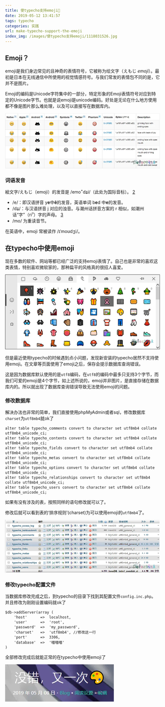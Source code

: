 ```yaml
---
title: 使typecho支持emoji🎈
date: 2019-05-12 13:41:57
tags: typecho
categories: 实践
url: make-typecho-support-the-emoji
index_img: /images/使typecho支持emoji/1118031526.jpg
---
```


## Emoji？

emoji是我们身边常见的且神奇的表情符号，它被称为绘文字（えもじ *emoji*）。最初是日本在无线通信中所使用的视觉情感符号。与我们常发的表情包不同的是，它并不是图片。

Emoji的编码是Unicode字符集中的一部分，特定形象的Emoji表情符号对应到特定的Unicode字节。也就是说emoji是unicode编码。好处是无论在什么地方使用都不像是图片那么难处理，以及可以直接写在数据库内。

![emoji_unicode.webp][1]

### 词语发音

絵文字/えもじ（emoji）的发音是 /emoꜜdʑi/（此处为国际音标）。 [2] 

- /e/：即汉语拼音 y**e**中**ê**的发音，英语单词 b**e**d 中**e**的发音。
- /dʑ/：与汉语拼音 j 对应的浊音。与潮州话拼音方案的 r 相似，如潮州话“字”（ri⁷）字的声母。 [3] 
- /mo/ 为重读音节。

在英语中，emoji 常被读作 /ɪˈmoʊdʒi/。 

## 在typecho中使用emoji

现在多数的软件、网站等都已经广泛的支持emoji表情了。自己也是非常的喜欢这类表情，特别喜欢微软家的，那种扁平的风格真的很招人喜爱。

![1557663679707.webp][2]

但是最近使用typecho的时候遇到点小问题，发现新安装的typecho居然不支持使用emoji。在文章等页面使用了emoji之后，保存会提示数据库查询错误。

这是因为数据库默认使用的是`utf8`编码，在`utf8`的编码中最多只支持3个字节，而我们可爱的emoji是4个字节，如上述所说的，emoji并非图片，是直接存储在数据库内的。所以就出现了数据库查询错误导致无法使用emoji的问题。

### 修改数据库

解决办法也非常的简单，我们直接使用phpMyAdmin或者sql，修改数据库`charset`为`utf8mb4`就ok了

```
alter table typecho_comments convert to character set utf8mb4 collate utf8mb4_unicode_ci;
alter table typecho_contents convert to character set utf8mb4 collate utf8mb4_unicode_ci;
alter table typecho_fields convert to character set utf8mb4 collate utf8mb4_unicode_ci;
alter table typecho_metas convert to character set utf8mb4 collate utf8mb4_unicode_ci;
alter table typecho_options convert to character set utf8mb4 collate utf8mb4_unicode_ci;
alter table typecho_relationships convert to character set utf8mb4 collate utf8mb4_unicode_ci;
alter table typecho_users convert to character set utf8mb4 collate utf8mb4_unicode_ci;
```

如果有没有涉及的表，按照同样的语句修改就可以了。

修改后就可以看到表的‘排序规则’(charset)为可以使用emoji的`utf8mb4`了。

![2019-05-12T12:27:33.webp][3]

### 修改typecho配置文件

当数据库修改完成之后，到typecho的目录下找到其配置文件`config.inc.php`。并且修改为刚刚设置编码就ok了

```
$db->addServer(array (
    'host'      =>  localhost,
    'user'      =>  'root',
    'password'  =>  'my_password',
    'charset'   =>  'utf8mb4', //修改这一行
    'port'      =>  3306,
    'database'  =>  '喵喵喵'
)
```

全部修改完成后就能正常的在typecho中使用emoji了

![2019-05-12T12:31:18.webp][4]



[1]: ../images/使typecho支持emoji/2721696195.webp
[2]: ../images/使typecho支持emoji/1431864746.webp
[3]: ../images/使typecho支持emoji/175217384.webp
[4]: ../images/使typecho支持emoji/4188132525.webp